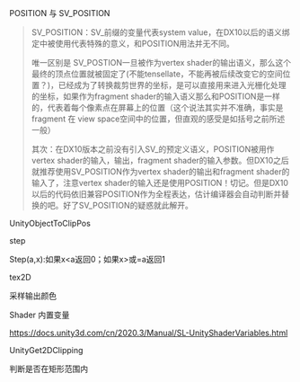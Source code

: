





POSITION 与 SV_POSITION



> SV_POSITION：SV_前缀的变量代表system value，在DX10以后的语义绑定中被使用代表特殊的意义，和POSITION用法并无不同。
>
> 唯一区别是 SV_POSTION一旦被作为vertex shader的输出语义，那么这个最终的顶点位置就被固定了(不能tensellate，不能再被后续改变它的空间位置？)，已经成为了转换裁剪世界的坐标，是可以直接用来进入光栅化处理的坐标，如果作为fragment shader的输入语义那么和POSITION是一样的，代表着每个像素点在屏幕上的位置（这个说法其实并不准确，事实是fragment 在 view space空间中的位置，但直观的感受是如括号之前所述一般） 
>
> 其次：在DX10版本之前没有引入SV_的预定义语义，POSITION被用作vertex shader的输入，输出，fragment shader的输入参数。但DX10之后就推荐使用SV_POSITION作为vertex shader的输出和fragment shader的输入了，注意vertex shader的输入还是使用POSITION！切记。但是DX10以后的代码依旧兼容POSITION作为全程表达，估计编译器会自动判断并替换的吧。好了SV_POSITION的疑惑就此解开。



UnityObjectToClipPos





step

Step(a,x):如果x<a返回0；如果x>或=a返回1

tex2D

采样输出颜色



Shader 内置变量

https://docs.unity3d.com/cn/2020.3/Manual/SL-UnityShaderVariables.html

UnityGet2DClipping

判断是否在矩形范围内

